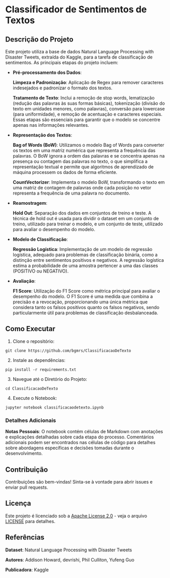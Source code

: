 #  Classificador de Sentimentos de Textos

## Descrição do Projeto
Este projeto utiliza a base de dados Natural Language Processing with Disaster Tweets, extraída do Kaggle, para a tarefa de classificação de sentimentos. As principais etapas do projeto incluem:

  - **Pré-processamento dos Dados**:
    
    **Limpeza e Padronização**: Aplicação de Regex para remover caracteres indesejados e padronizar o formato dos textos.
    
    **Tratamento de Texto**: Inclui a remoção de stop words, lematização (redução das palavras às suas formas básicas), tokenização (divisão do texto em unidades menores, como palavras), conversão para lowercase (para uniformidade), e remoção de acentuação e caracteres especiais. Essas etapas são essenciais para garantir que o modelo se concentre apenas nas       informações relevantes.
    
  - **Representação dos Textos**:

      **Bag of Words (BoW)**: Utilizamos o modelo Bag of Words para converter os textos em uma matriz numérica que representa a frequência das palavras. O BoW ignora a ordem das palavras e se concentra apenas na presença ou contagem das palavras no texto, o que simplifica a representação textual e permite que algoritmos de aprendizado de máquina processem os dados de forma eficiente.
    
      **CountVectorizer**: Implementa o modelo BoW, transformando o texto em uma matriz de contagem de palavras onde cada posição no vetor representa a frequência de uma palavra no documento.

  - **Reamostragem**:

    **Hold Out**: Separação dos dados em conjuntos de treino e teste. A técnica de hold out é usada para dividir o dataset em um conjunto de treino, utilizado para treinar o modelo, e um conjunto de teste, utilizado para avaliar o desempenho do modelo.
    
  - **Modelo de Classificação**:

    **Regressão Logística**: Implementação de um modelo de regressão logística, adequado para problemas de classificação binária, como a distinção entre sentimentos positivos e negativos. A regressão logística estima a probabilidade de uma amostra pertencer a uma das classes (POSITIVO ou NEGATIVO).
    
  - **Avaliação**: 

    **F1 Score**: Utilização do F1 Score como métrica principal para avaliar o desempenho do modelo. O F1 Score é uma medida que combina a precisão e a revocação, proporcionando uma única métrica que considera tanto os falsos positivos quanto os falsos negativos, sendo particularmente útil para problemas de classificação desbalanceada.

## Como Executar

1. Clone o repositório:

  ```git clone https://github.com/bgmrs/ClassificacaoDeTexto```

2. Instale as dependências:

  ```pip install -r requirements.txt```

3. Navegue até o Diretório do Projeto:

```cd ClassificacaoDeTexto```

4. Execute o Notebook:

```jupyter notebook classificacaodetexto.ipynb```

### Detalhes Adicionais

**Notas Pessoais**: O notebook contém células de Markdown com anotações e explicações detalhadas sobre cada etapa do processo. Comentários adicionais podem ser encontrados nas células de código para detalhes sobre abordagens específicas e decisões tomadas durante o desenvolvimento.

## Contribuição
Contribuições são bem-vindas! Sinta-se à vontade para abrir issues e enviar pull requests.

## Licença
Este projeto é licenciado sob a [Apache License 2.0](LICENSE)  - veja o arquivo [LICENSE](LICENSE) para detalhes.


## Referências

**Dataset**: Natural Language Processing with Disaster Tweets

**Autores**: Addison Howard, devrishi, Phil Culliton, Yufeng Guo

**Publicadora**: Kaggle


